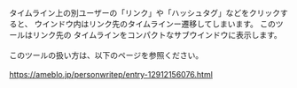 タイムライン上の別ユーザーの「リンク」や「ハッシュタグ」などをクリックすると、
ウインドウ内はリンク先のタイムラインー遷移してしまいます。 このツールはリンク先の
タイムラインをコンパクトなサブウインドウに表示します。<br>
<br>
このツールの扱い方は、以下のページを参照ください。<br>
<br>
https://ameblo.jp/personwritep/entry-12912156076.html

